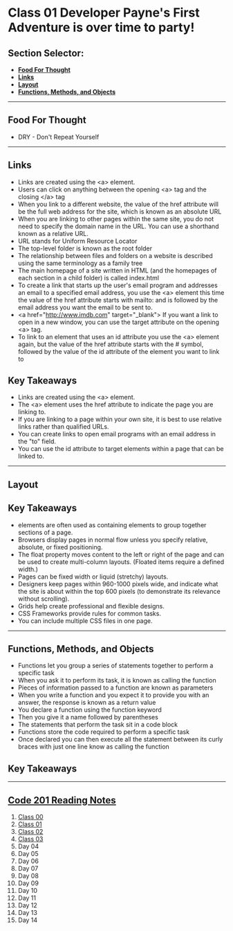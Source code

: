 # **Class 01 Developer Payne's First Adventure is over time to party!**

## **Section Selector**:
  - [**Food For Thought**](#food-for-thought)
  - [**Links**](#links)
  - [**Layout**](#layout)
  - [**Functions, Methods, and Objects**](#functions-methods-and-objects)

---

## **Food For Thought**
- DRY - Don't Repeat Yourself

---

## **Links**
- Links are created using the <a\> element.
- Users can click on anything between the opening <a\> tag and the closing </a\> tag
- When you link to a different website, the value of the href attribute will be the full web address for the site, which is known as an absolute URL
- When you are linking to other pages within the same site, you do not need to specify the domain name in the URL. You can use a shorthand known as a relative URL.
- URL stands for Uniform Resource Locator
- The top-level folder is known as the root folder 
- The relationship between files and folders on a website is described using the same terminology as a family tree
- The main homepage of a site written in HTML (and the homepages of each section in a child folder) is called index.html
- To create a link that starts up the user's email program and addresses an email to a specified email address, you use the <a\> element this time the value of the href attribute starts with mailto: and is followed by the email address you want the email to be sent to.
- <a href="http://www.imdb.com" target="_blank"\> If you want a link to open in a new window, you can use the target attribute on the opening <a\> tag.
- To link to an element that uses an id attribute you use the <a\> element again, but the value of the href attribute starts with the # symbol, followed by the value of the id attribute of the element you want to link to



## **Key Takeaways**
- Links are created using the <a\> element.
- The <a\> element uses the href attribute to indicate the page you are linking to.
- If you are linking to a page within your own site, it is best to use relative links rather than qualified URLs.
- You can create links to open email programs with an email address in the "to" field.
- You can use the id attribute to target elements within a page that can be linked to.  

---

## **Layout**

## **Key Takeaways**
- <div> elements are often used as containing elements to group together sections of a page.
- Browsers display pages in normal flow unless you specify relative, absolute, or fixed positioning.
- The float property moves content to the left or right of the page and can be used to create multi-column layouts. (Floated items require a defined width.)
- Pages can be fixed width or liquid (stretchy) layouts.
- Designers keep pages within 960-1000 pixels wide, and indicate what the site is about within the top 600 pixels (to demonstrate its relevance without scrolling).
- Grids help create professional and flexible designs. 
- CSS Frameworks provide rules for common tasks. 
- You can include multiple CSS files in one page.

---

## **Functions, Methods, and Objects**
- Functions let you group a series of statements together to perform a specific task
- When you ask it to perform its task, it is known as calling the function
- Pieces of information passed to a function are known as parameters
- When you write a function and you expect it to provide you with an answer, the response is known as a return value
- You declare a function using the function keyword 
- Then you give it a name followed by parentheses 
- The statements that perform the task sit in a code block 
- Functions store the code required to perform a specific task 
- Once declared you can then execute all the statement between its curly braces with just one line know as calling the function 

## **Key Takeaways**

---

## [**Code 201 Reading Notes**](/201/201homepage.md)
  1. [Class 00](../class-01.md)
  2. [Class 01](../class-02.md)
  3. [Class 02](../class-03.md)
  4. [Class 03](../class-04.html)
  5. Day 04
  6. Day 05
  7. Day 06
  8. Day 07
  9. Day 08
  10. Day 09
  11. Day 10
  12. Day 11
  13. Day 12
  14. Day 13
  15. Day 14
<!-- DrP E-Sign Up, Up, Down, Down, Left, Right, Left, Right, B, A, Start -->
